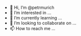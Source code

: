 - 👋 Hi, I’m @petrmurich
- 👀 I’m interested in ...
- 🌱 I’m currently learning ...
- 💞️ I’m looking to collaborate on ...
- 📫 How to reach me ...

<!---
petrmurich/petrmurich is a ✨ special ✨ repository because its `README.md` (this file) appears on your GitHub profile.
You can click the Preview link to take a look at your changes.
--->
